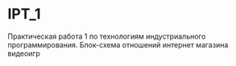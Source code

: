 # IPT_1
Практическая работа 1 по технологиям индустриального программирования.
Блок-схема отношений интернет магазина видеоигр
